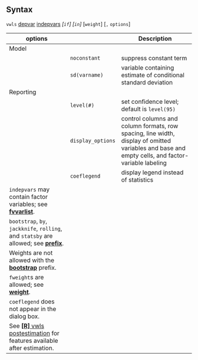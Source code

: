 ## Syntax

`vwls`
[depvar](http://www.stata.com/help.cgi?depvar)
[indepvars](http://www.stata.com/help.cgi?indepvars)
_\[`if`\] \[`in`\]_ \[`weight`\] \[`,`
`options`\]

| options                                                                                                                                                               |                   | Description                                                                                                                                      |
|-----------------------------------------------------------------------------------------------------------------------------------------------------------------------|-------------------|--------------------------------------------------------------------------------------------------------------------------------------------------|
| Model                                                                                                                                                                 |                   |                                                                                                                                                  |
|                                                                                                                                                                       | `noconstant`      | suppress constant term                                                                                                                           |
|                                                                                                                                                                       | `sd(varname)`     | variable containing estimate of conditional standard deviation                                                                                   |
| Reporting                                                                                                                                                             |                   |                                                                                                                                                  |
|                                                                                                                                                                       | `level(#)`        | set confidence level; default is `level(95)`                                                                                                     |
|                                                                                                                                                                       | `display_options` | control columns and column formats, row spacing, line width, display of omitted variables and base and empty cells, and factor-variable labeling |
|                                                                                                                                                                       | `coeflegend`      | display legend instead of statistics                                                                                                             |
| `indepvars` may contain factor variables; see [<strong>fvvarlist</strong>](http://www.stata.com/help.cgi?fvvarlist).                       |                   |                                                                                                                                                  |
| `bootstrap`, `by`, `jackknife`, `rolling`, and `statsby` are allowed; see [<strong>prefix</strong>](http://www.stata.com/help.cgi?prefix). |                   |                                                                                                                                                  |
| Weights are not allowed with the [<strong>bootstrap</strong>](http://www.stata.com/help.cgi?bootstrap) prefix.                             |                   |                                                                                                                                                  |
| `fweight`s are allowed; see [<strong>weight</strong>](http://www.stata.com/help.cgi?weight).                                               |                   |                                                                                                                                                  |
| `coeflegend` does not appear in the dialog box.                                                                                                                       |                   |                                                                                                                                                  |
| See [<strong>[R]</strong> vwls postestimation](http://www.stata.com/help.cgi?vwls_postestimation) for features available after estimation. |                   |                                                                                                                                                  |
